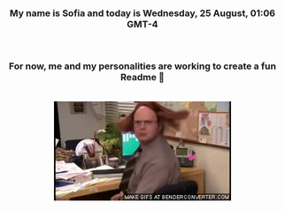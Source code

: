 


<div align="center">
<h3 >My name is Sofia and today is Wednesday, 25 August, 01:06 GMT-4</h3><br>
<h3 >For now, me and my personalities are working to create a fun Readme 👋
</h3><br>
<img src='img/dwight.gif' alt='working...'/>
</div>
